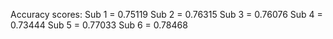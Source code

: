 Accuracy scores:
Sub 1 = 0.75119
Sub 2 = 0.76315
Sub 3 = 0.76076
Sub 4 = 0.73444
Sub 5 = 0.77033
Sub 6 = 0.78468

